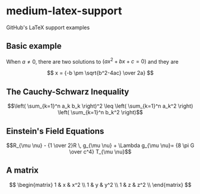 # medium-latex-support
GitHub's LaTeX support examples

## Basic example

When $a \ne 0$, there are two solutions to $(ax^2 + bx + c = 0)$ and they are

$$ x = {-b \pm \sqrt{b^2-4ac} \over 2a} $$

## The Cauchy-Schwarz Inequality

$$\left( \sum_{k=1}^n a_k b_k \right)^2 \leq \left( \sum_{k=1}^n a_k^2 \right) \left( \sum_{k=1}^n b_k^2 \right)$$

## Einstein's Field Equations

$$R_{\mu \nu} - {1 \over 2}R \, g_{\mu \nu} + \Lambda g_{\mu \nu}= {8 \pi G \over c^4} T_{\mu \nu}$$

## A matrix

$$
\begin{matrix}
1 & x & x^2 \\
1 & y & y^2 \\
1 & z & z^2 \\
\end{matrix}
$$

